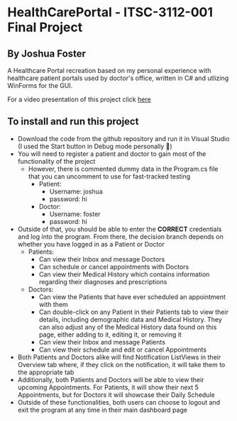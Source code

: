 # HealthCarePortal - ITSC-3112-001 Final Project 
## By Joshua Foster 

A Healthcare Portal recreation based on my personal experience with healthcare patient portals used by doctor's office, written in C# and utlizing WinForms for the GUI. 

For a video presentation of this project click [here](https://drive.google.com/file/d/1zpKCCyDUvNZUHnJaiMwYHU7s9XPnmsgQ/view?usp=sharing)

 ## To install and run this project

* Download the code from the github repository and run it in Visual Studio (I used the Start button in Debug mode personally 🙂) 
* You will need to register a patient and doctor to gain most of the functionality of the project
   * However, there is commented dummy data in the Program.cs file that you can uncomment to use for fast-tracked testing 
      * Patient: 
        * Username: joshua
        * password: hi
      * Doctor:
        * Username: foster
        * password: hi
* Outside of that, you should be able to enter the **CORRECT** credentials and log into the program. From there, the decision branch depends on whether you have logged in as a Patient or Doctor
  * Patients:
    * Can view their Inbox and message Doctors 
    * Can schedule or cancel appointments with Doctors 
    * Can view their Medical History which contains information regarding their diagnoses and prescriptions 
  * Doctors:
    * Can view the Patients that have ever scheduled an appointment with them 
    * Can double-click on any Patient in their Patients tab to view their details, including demographic data and Medical History. They can also adjust any of the Medical History data found on this page, either adding to it, editing it, or removing it
    * Can view their Inbox and message Patients
    * Can view their schedule and edit or cancel Appointments
* Both Patients and Doctors alike will find Notification ListViews in their Overview tab where, if they click on the notification, it will take them to the appropriate tab
* Additionally, both Patients and Doctors will be able to view their upcoming Appointments. For Patients, it will show their next 5 Appointments, but for Doctors it will showcase their Daily Schedule 
* Outside of these functionalities, both users can choose to logout and exit the program at any time in their main dashboard page